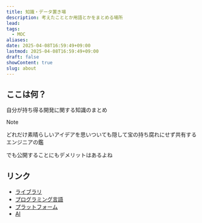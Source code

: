 ```yaml
---
title: 知識・データ置き場
description: 考えたこととか用語とかをまとめる場所
lead: 
tags:
  - MOC
aliases: 
date: 2025-04-08T16:59:49+09:00
lastmod: 2025-04-08T16:59:49+09:00
draft: false
showContent: true
slug: about
---
```

## ここは何？
自分が持ち得る開発に関する知識のまとめ

> [!note]
> どれだけ素晴らしいアイデアを思いついても隠して宝の持ち腐れにせず共有するエンジニアの鑑
> 
> でも公開することにもデメリットはあるよね

## リンク
- [ライブラリ](libs/ライブラリ.md)
- [プログラミング言語](lang/programming/プログラミング言語.md)
- [プラットフォーム](platform/プラットフォーム.md)
- [AI](AI/AI.md)